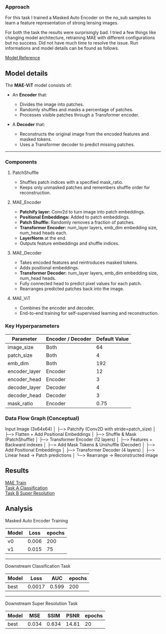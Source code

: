 ### Approach

For this task I trained a Masked Auto Encoder on the no_sub samples to learn a feature representation of strong lensing images.

For both the task the results were surprisingly bad. I tried a few things like changing model architecture, retraining MAE with different configurations but no success. Did not have much time to resolve the issue. Run informations and model details can be found as follows.

  
[Model Reference](https://github.com/IcarusWizard/MAE) 



## Model details 

The **MAE-ViT** model consists of:
- An **Encoder** that:
  - Divides the image into patches.
  - Randomly shuffles and masks a percentage of patches.
  - Processes visible patches through a Transformer encoder.

- A **Decoder** that:
  - Reconstructs the original image from the encoded features and masked tokens.
  - Uses a Transformer decoder to predict missing patches.

---

### Components

1. PatchShuffle
   - Shuffles patch indices with a specified mask_ratio.
   - Keeps only unmasked patches and remembers shuffle order for reconstruction.

2. MAE_Encoder
   - **Patchify layer:** Conv2d to turn image into patch embeddings.
   - **Positional Embeddings:** Added to patch embeddings.
   - **Patch Shuffle:** Randomly removes a fraction of patches.
   - **Transformer Encoder:** num_layer layers, emb_dim embedding size, num_head heads each.
   - **LayerNorm** at the end.
   - Outputs feature embeddings and shuffle indices.

3. MAE_Decoder
   - Takes encoded features and reintroduces masked tokens.
   - Adds positional embeddings.
   - **Transformer Decoder:** num_layer layers, emb_dim embedding size, num_head heads.
   - Fully connected head to predict pixel values for each patch.
   - Rearranges predicted patches back into the image.

4. MAE_ViT
   - Combines the encoder and decoder.
   - End-to-end training for self-supervised learning and reconstruction.

### Key Hyperparameters

| Parameter             | Encoder / Decoder      | Default Value |
|-----------------------|------------------------|---------------|
| image_size          | Both                   | 64            |
| patch_size          | Both                   | 4             |
| emb_dim             | Both                   | 192           |
| encoder_layer       | Encoder                | 12            |
| encoder_head        | Encoder                | 3             |
| decoder_layer       | Decoder                | 4             |
| decoder_head        | Decoder                | 3             |
| mask_ratio          | Encoder                | 0.75          |


### Data Flow Graph (Conceptual)

Input Image (3x64x64)
   │
   ├─> Patchify (Conv2D with stride=patch_size)
   │
   ├─> Flatten + Add Positional Embeddings
   │
   ├─> Shuffle & Mask (PatchShuffle)
   │
   ├─> Transformer Encoder (12 layers)
   │
   ├─> Features + Backward indexes
   │
   ├─> Add Mask Tokens & Unshuffle (Decoder)
   │
   ├─> Add Positional Embeddings
   │
   ├─> Transformer Decoder (4 layers)
   │
   ├─> Linear head → Patch predictions
   │
   └─> Rearrange → Reconstructed image

## Results
[MAE Train](https://api.wandb.ai/links/samkitshah1262-warner-bros-discovery/zdlkmwqd) \
[Task A Classification](https://api.wandb.ai/links/samkitshah1262-warner-bros-discovery/noelv2qu) \
[Task B Super Resolution](https://api.wandb.ai/links/samkitshah1262-warner-bros-discovery/mfjq83m4)

## Analysis

Masked Auto Encoder Training

| Model | Loss | epochs |
| --- | --- | --- |
| v0 |  0.006 |	 200 |
| v1 | 0.015  |  75 |

---

Downstream Classification Task

| Model | Loss | AUC | epochs |
| --- | --- | --- | --- |
| best |  0.0017 |	0.599  |  200 |

---

Downstream Super Resolution Task

| Model | MSE | SSIM  | PSNR | epochs |
| --- | --- | --- | --- | --- |
| best |  0.034 |	0.634  | 14.81 |  20 |

